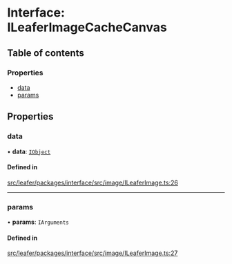 # Interface: ILeaferImageCacheCanvas

## Table of contents

### Properties

- [data](ILeaferImageCacheCanvas.md#data)
- [params](ILeaferImageCacheCanvas.md#params)

## Properties

### data

• **data**: [`IObject`](IObject.md)

#### Defined in

[src/leafer/packages/interface/src/image/ILeaferImage.ts:26](https://github.com/leaferjs/leafer/blob/95ff07e0d4def3c18ac6ce3fa51ec0d271dffaae/packages/interface/src/image/ILeaferImage.ts#L26)

___

### params

• **params**: `IArguments`

#### Defined in

[src/leafer/packages/interface/src/image/ILeaferImage.ts:27](https://github.com/leaferjs/leafer/blob/95ff07e0d4def3c18ac6ce3fa51ec0d271dffaae/packages/interface/src/image/ILeaferImage.ts#L27)
